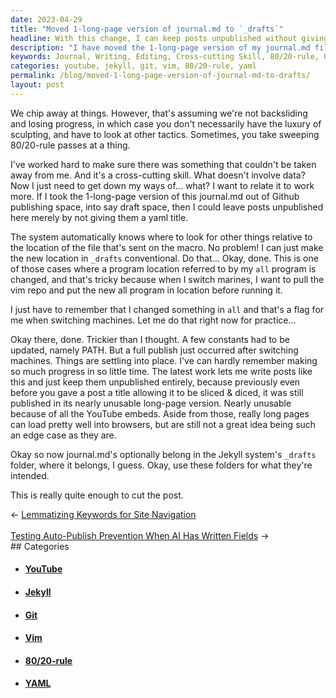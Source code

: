 ```yaml
---
date: 2023-04-29
title: "Moved 1-long-page version of journal.md to `_drafts`"
headline: With this change, I can keep posts unpublished without giving them a yaml title.
description: "I have moved the 1-long-page version of my journal.md file to the `_drafts` folder, allowing me to keep posts unpublished without giving them a yaml title. This is a great way to keep posts out of Github publishing space, while still allowing them to be sliced & diced."
keywords: Journal, Writing, Editing, Cross-cutting Skill, 80/20-rule, Github, Publishing, Yaml, Program, Vim, Repo, All Program, Marine, PATH, YouTube, Embeds, Browser, Jekyll, System, Folder
categories: youtube, jekyll, git, vim, 80/20-rule, yaml
permalink: /blog/moved-1-long-page-version-of-journal-md-to-drafts/
layout: post
---
```



We chip away at things. However, that's assuming we're not backsliding and
losing progress, in which case you don't necessarily have the luxury of
sculpting, and have to look at other tactics. Sometimes, you take sweeping
80/20-rule passes at a thing.

I've worked hard to make sure there was something that couldn't be taken away
from me. And it's a cross-cutting skill. What doesn't involve data? Now I just
need to get down my ways of... what? I want to relate it to work more. If I
took the 1-long-page version of this journal.md out of Github publishing space,
into say draft space, then I could leave posts unpublished here merely by not
giving them a yaml title.

The system automatically knows where to look for other things relative to the
location of the file that's sent on the macro. No problem! I can just make the
new location in `_drafts` conventional. Do that... Okay, done. This is one of
those cases where a program location referred to by my `all` program is
changed, and that's tricky because when I switch marines, I want to pull the
vim repo and put the new all program in location before running it.

I just have to remember that I changed something in `all` and that's a flag for
me when switching machines. Let me do that right now for practice...

Okay there, done. Trickier than I thought. A few constants had to be updated,
namely PATH. But a full publish just occurred after switching machines. Things
are settling into place. I've can hardly remember making so much progress in so
little time. The latest work lets me write posts like this and just keep them
unpublished entirely, because previously even before you gave a post a title
allowing it to be sliced & diced, it was still published in its nearly unusable
long-page version. Nearly unusable because of all the YouTube embeds. Aside
from those, really long pages can load pretty well into browsers, but are still
not a great idea being such an edge case as they are.

Okay so now journal.md's optionally belong in the Jekyll system's `_drafts`
folder, where it belongs, I guess. Okay, use these folders for what they're
intended. 

This is really quite enough to cut the post.


<div class="arrow-links"><div class="post-nav-prev"><span class="arrow">&larr;&nbsp;</span><a href="/blog/lemmatizing-keywords-for-site-navigation/">Lemmatizing Keywords for Site Navigation</a></div> &nbsp; <div class="post-nav-next"><a href="/blog/testing-auto-publish-prevention-when-ai-has-written-fields/">Testing Auto-Publish Prevention When AI Has Written Fields</a><span class="arrow">&nbsp;&rarr;</span></div></div>
## Categories

<ul>
<li><h4><a href='/youtube/'>YouTube</a></h4></li>
<li><h4><a href='/jekyll/'>Jekyll</a></h4></li>
<li><h4><a href='/git/'>Git</a></h4></li>
<li><h4><a href='/vim/'>Vim</a></h4></li>
<li><h4><a href='/80-20-rule/'>80/20-rule</a></h4></li>
<li><h4><a href='/yaml/'>YAML</a></h4></li></ul>